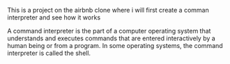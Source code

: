 This is a project on the airbnb clone where i will first create a comman interpreter and see how it works

A command interpreter is the part of a computer operating system that understands and executes commands that are entered interactively by a human being or from a program. In some operating systems, the command interpreter is called the shell.
